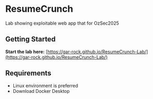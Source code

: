 # ResumeCrunch
Lab showing exploitable web app that for OzSec2025

## Getting Started

**Start the lab here:** [https://gar-rock.github.io/ResumeCrunch-Lab/](https://gar-rock.github.io/ResumeCrunch-Lab/)

## Requirements

- Linux environment is preferred
- Download Docker Desktop
